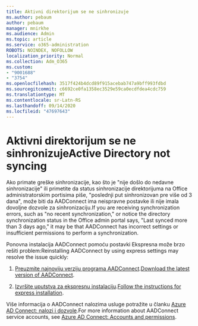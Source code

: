 ```yaml
---
title: Aktivni direktorijum se ne sinhronizuje
ms.author: pebaum
author: pebaum
manager: mnirkhe
ms.audience: Admin
ms.topic: article
ms.service: o365-administration
ROBOTS: NOINDEX, NOFOLLOW
localization_priority: Normal
ms.collection: Adm_O365
ms.custom:
- "9001688"
- "3754"
ms.openlocfilehash: 3517f424b4dcd89f915acebab747a9bff993fdbd
ms.sourcegitcommit: c6692ce0fa1358ec3529e59ca0ecdfdea4cdc759
ms.translationtype: MT
ms.contentlocale: sr-Latn-RS
ms.lasthandoff: 09/14/2020
ms.locfileid: "47697643"
---
```

# <a name="active-directory-not-syncing"></a><span data-ttu-id="ce51e-102">Aktivni direktorijum se ne sinhronizuje</span><span class="sxs-lookup"><span data-stu-id="ce51e-102">Active Directory not syncing</span></span>

<span data-ttu-id="ce51e-103">Ako primate greške sinhronizacije, kao što je "nije došlo do nedavne sinhronizacije" ili primetite da status sinhronizacije direktorijuma na Office administratorskim portisima piše, "poslednji put sinhronizovan pre više od 3 dana", može biti da AADConnect ima neispravne postavke ili nije imala dovoljne dozvole za sinhronizaciju.</span><span class="sxs-lookup"><span data-stu-id="ce51e-103">If you are receiving synchronization errors, such as "no recent synchronization," or notice the directory synchronization status in the Office admin portal says, "Last synced more than 3 days ago," it may be that AADConnect has incorrect settings or insufficient permissions to perform a synchronization.</span></span>  

<span data-ttu-id="ce51e-104">Ponovna instalacija AADConnect pomoću postavki Ekspresna može brzo rešiti problem:</span><span class="sxs-lookup"><span data-stu-id="ce51e-104">Reinstalling AADConnect by using express settings may resolve the issue quickly:</span></span>

1. <span data-ttu-id="ce51e-105">[Preuzmite najnoviju verziju programa AADConnect](https://go.microsoft.com/fwlink/?LinkId=615771).</span><span class="sxs-lookup"><span data-stu-id="ce51e-105">[Download the latest version of AADConnect](https://go.microsoft.com/fwlink/?LinkId=615771).</span></span>

2. <span data-ttu-id="ce51e-106">[Izvršite uputstva za ekspresnu instalaciju](https://docs.microsoft.com/azure/active-directory/hybrid/how-to-connect-install-express).</span><span class="sxs-lookup"><span data-stu-id="ce51e-106">[Follow the instructions for express installation](https://docs.microsoft.com/azure/active-directory/hybrid/how-to-connect-install-express).</span></span>

<span data-ttu-id="ce51e-107">Više informacija o AADConnect nalozima usluge potražite u članku [Azure AD Connect: nalozi i dozvole](https://docs.microsoft.com/azure/active-directory/hybrid/reference-connect-accounts-permissions).</span><span class="sxs-lookup"><span data-stu-id="ce51e-107">For more information about AADConnect service accounts, see [Azure AD Connect: Accounts and permissions](https://docs.microsoft.com/azure/active-directory/hybrid/reference-connect-accounts-permissions).</span></span>
